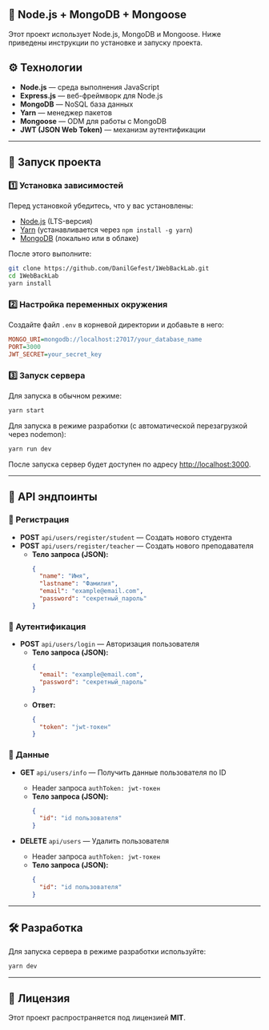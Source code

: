  ## 🚀 Node.js + MongoDB + Mongoose
Этот проект использует Node.js, MongoDB и Mongoose. Ниже приведены инструкции по установке и запуску проекта.

## ⚙️ Технологии

- **Node.js** — среда выполнения JavaScript
- **Express.js** — веб-фреймворк для Node.js
- **MongoDB** — NoSQL база данных
- **Yarn** — менеджер пакетов
- **Mongoose** — ODM для работы с MongoDB
- **JWT (JSON Web Token)** — механизм аутентификации

---

## 🚀 Запуск проекта

### 1️⃣ Установка зависимостей

Перед установкой убедитесь, что у вас установлены:

- [Node.js](https://nodejs.org/) (LTS-версия)
- [Yarn](https://yarnpkg.com/) (устанавливается через `npm install -g yarn`)
- [MongoDB](https://www.mongodb.com/) (локально или в облаке)

После этого выполните:

```bash
git clone https://github.com/DanilGefest/1WebBackLab.git
cd 1WebBackLab
yarn install
```

### 2️⃣ Настройка переменных окружения

Создайте файл `.env` в корневой директории и добавьте в него:

```ini
MONGO_URI=mongodb://localhost:27017/your_database_name
PORT=3000
JWT_SECRET=your_secret_key
```

### 3️⃣ Запуск сервера

Для запуска в обычном режиме:

```bash
yarn start
```

Для запуска в режиме разработки (с автоматической перезагрузкой через nodemon):

```bash
yarn run dev
```

После запуска сервер будет доступен по адресу [http://localhost:3000](http://localhost:3000).

---

## 📡 API эндпоинты

### 🔹 Регистрация

- **POST** `api/users/register/student` — Создать нового студента
- **POST** `api/users/register/teacher` — Создать нового преподавателя
  - **Тело запроса (JSON):**
    ```json
    {
      "name": "Имя",
      "lastname": "Фамилия",
      "email": "example@email.com",
      "password": "секретный_пароль"
    }
    ```

### 🔹 Аутентификация

- **POST** `api/users/login` — Авторизация пользователя
  - **Тело запроса (JSON):**
    ```json
    {
      "email": "example@email.com",
      "password": "секретный_пароль"
    }
    ```
  - **Ответ:**
    ```json
    {
      "token": "jwt-токен"
    }
    ```

### 🔹 Данные

- **GET** `api/users/info` — Получить данные пользователя по ID
  - Header запроса
``` authToken: jwt-токен ```
  - **Тело запроса (JSON):**
    ```json
    {
      "id": "id пользователя"
    }
    ```
    
- **DELETE** `api/users` — Удалить пользователя
  - Header запроса
``` authToken: jwt-токен ```
  - **Тело запроса (JSON):**
    ```json
    {
      "id": "id пользователя"
    }
    ```

---

## 🛠 Разработка

Для запуска сервера в режиме разработки используйте:

```bash
yarn dev
```

---

## 📜 Лицензия

Этот проект распространяется под лицензией **MIT**.

